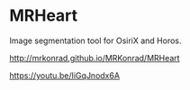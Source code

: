 # MRHeart

Image segmentation tool for OsiriX and Horos.

http://mrkonrad.github.io/MRKonrad/MRHeart

https://youtu.be/IiGqJnodx6A
